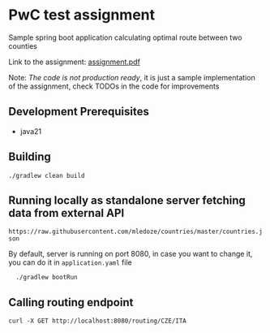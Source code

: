 # PwC test assignment

Sample spring boot application calculating optimal route between two counties

Link to the assignment: [assignment.pdf](assignment.pdf)

Note: *The code is not production ready*, it is just a sample implementation of the assignment, check TODOs in the code for improvements

## Development Prerequisites

* java21

## Building

  ```shell
  ./gradlew clean build
  ```   

## Running locally as standalone server fetching data from external API
`https://raw.githubusercontent.com/mledoze/countries/master/countries.json`

By default, server is running on port 8080, in case you want to change it, you can do it in `application.yaml` file
```shell
  ./gradlew bootRun
```   
## Calling routing endpoint
```shell
curl -X GET http://localhost:8080/routing/CZE/ITA
```
